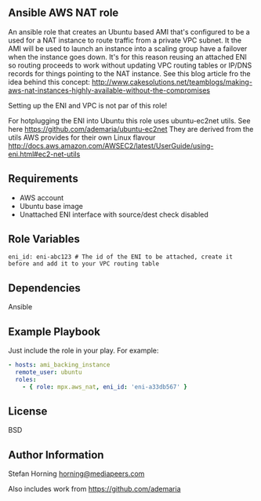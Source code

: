 ## Ansible AWS NAT role
An ansible role that creates an Ubuntu based AMI that's configured to be a used for a
NAT instance to route traffic from a private VPC subnet.
It the AMI will be used to launch an instance into a scaling group have a failover
when the instance goes down. It's for this reason reusing an attached ENI so routing
proceeds to work without updating VPC routing tables or IP/DNS records for things pointing to the NAT instance.
See this blog article fro the idea behind this concept:
http://www.cakesolutions.net/teamblogs/making-aws-nat-instances-highly-available-without-the-compromises

Setting up the ENI and VPC is not par of this role!

For hotplugging the ENI into Ubuntu this role uses ubuntu-ec2net utils. See here https://github.com/ademaria/ubuntu-ec2net
They are derived from the utils AWS provides for their own Linux flavour http://docs.aws.amazon.com/AWSEC2/latest/UserGuide/using-eni.html#ec2-net-utils

## Requirements
- AWS account
- Ubuntu base image
- Unattached ENI interface with source/dest check disabled

## Role Variables
`eni_id: eni-abc123 # The id of the ENI to be attached, create it before and add it to your VPC routing table`

## Dependencies
Ansible

## Example Playbook
Just include the role in your play. For example:

```yaml
- hosts: ami_backing_instance
  remote_user: ubuntu
  roles:
    - { role: mpx.aws_nat, eni_id: 'eni-a33db567' }
```

## License
BSD

## Author Information
Stefan Horning <horning@mediapeers.com>

Also includes work from https://github.com/ademaria
